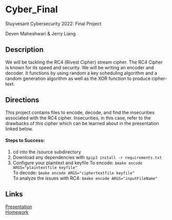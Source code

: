 # Cyber_Final
Stuyvesant Cybersecurity 2022: Final Project

Deven Maheshwari & Jerry Liang

## Description
We will be tackling the RC4 (Rivest Cipher) stream cipher. The RC4 Cipher is known for its speed and security. We will be writing an encoder and decoder. It functions by using random a key scheduling algorithm and a random generation algorithm as well as the XOR function to produce cipher-text.

## Directions
This project contains files to encode, decode, and find the insecurities associated with the RC4 cipher.
Insecurities, in this case, refer to the drawbacks of this cipher which can be learned about in the presentation linked below. 

#### Steps to Success: 
1. cd into the /source subdirectory
2. Download any dependencies with ```$pip3 install -r requirements.txt```
3. Configure your plaintext and keyfile
    To encode: ```$make encode ARGS="plaintextfile keyfile"```  
    To decode: ```$make encode ARGS="ciphertextfile keyfile"```  
    To analyze the issues with RC4: ```$make encode ARGS="inputFileName"```  


## Links
[Presentation](https://github.com/devenmaheshwari/Cyber_Final/blob/main/PRESENTATION.md)  
[Homework](https://github.com/devenmaheshwari/Cyber_Final/blob/main/HOMEWORK.md)
